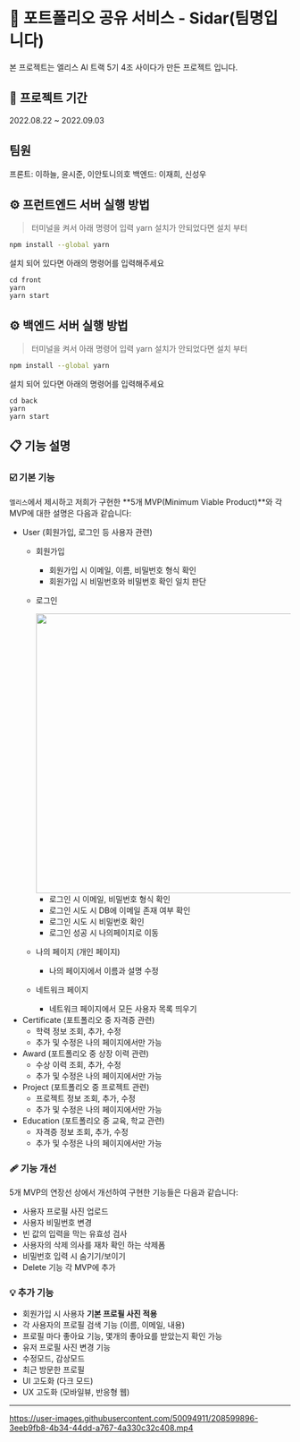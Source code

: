 # 👋 포트폴리오 공유 서비스 - Sidar(팀명입니다)

본 프로젝트는 엘리스 AI 트랙 5기 4조 사이다가 만든 프로젝트 입니다.

## 📅 프로젝트 기간
2022.08.22 ~ 2022.09.03

## 팀원
프론트: 이하늘, 윤시준, 이안토니의호
백엔드: 이재희, 신성우

## ⚙️ 프런트엔드 서버 실행 방법

> 터미널을 켜서 아래 명령어 입력
yarn 설치가 안되었다면 설치 부터
```bash
npm install --global yarn
```
설치 되어 있다면 아래의 명령어를 입력해주세요
```
cd front
yarn
yarn start
```

## ⚙️ 백엔드 서버 실행 방법

> 터미널을 켜서 아래 명령어 입력
yarn 설치가 안되었다면 설치 부터
```bash
npm install --global yarn
```
설치 되어 있다면 아래의 명령어를 입력해주세요
```
cd back
yarn
yarn start
```

## 📋 기능 설명

### ☑️ 기본 기능

`엘리스`에서 제시하고 저희가 구현한 **5개 MVP(Minimum Viable Product)**와 각 MVP에 대한 설명은 다음과 같습니다:

- User (회원가입, 로그인 등 사용자 관련)
    - 회원가입
        - 회원가입 시 이메일, 이름, 비밀번호 형식 확인
        - 회원가입 시 비밀번호와 비밀번호 확인 일치 판단
    - 로그인
        
        <img src="showcase.gif" width="500px"/>
        
        - 로그인 시 이메일, 비밀번호 형식 확인
        - 로그인 시도 시 DB에 이메일 존재 여부 확인
        - 로그인 시도 시 비밀번호 확인
        - 로그인 성공 시 나의페이지로 이동
    - 나의 페이지 (개인 페이지)
        - 나의 페이지에서 이름과 설명 수정
    - 네트워크 페이지
        - 네트워크 페이지에서 모든 사용자 목록 띄우기
- Certificate (포트폴리오 중 자격증 관련)
    - 학력 정보 조회, 추가, 수정
    - 추가 및 수정은 나의 페이지에서만 가능
- Award (포트폴리오 중 상장 이력 관련)
    - 수상 이력 조회, 추가, 수정
    - 추가 및 수정은 나의 페이지에서만 가능
- Project (포트폴리오 중 프로젝트 관련)
    - 프로젝트 정보 조회, 추가, 수정
    - 추가 및 수정은 나의 페이지에서만 가능
- Education (포트폴리오 중 교육, 학교 관련)
    - 자격증 정보 조회, 추가, 수정
    - 추가 및 수정은 나의 페이지에서만 가능

### 🩹 기능 개선

5개 MVP의 연장선 상에서 개선하여 구현한 기능들은 다음과 같습니다:

> 
- 사용자 프로필 사진 업로드
- 사용자 비밀번호 변경
- 빈 값의 입력을 막는 유효성 검사
- 사용자의 삭제 의사를 재차 확인 하는 삭제폼
- 비밀번호 입력 시 숨기기/보이기
- Delete 기능 각 MVP에 추가



### 💡 추가 기능


- 회원가입 시 사용자 **기본 프로필 사진 적용**
- 각 사용자의 프로필 검색 기능 (이름, 이메일, 내용)
- 프로필 마다 좋아요 기능, 몇개의 좋아요를 받았는지 확인 가능
- 유저 프로필 사진 변경 기능
- 수정모드, 감상모드
- 최근 방문한 프로필 
- UI 고도화 (다크 모드) 
- UX 고도화 (모바일뷰, 반응형 웹)


---

https://user-images.githubusercontent.com/50094911/208599896-3eeb9fb8-4b34-44dd-a767-4a330c32c408.mp4


